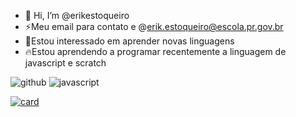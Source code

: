 -  👋 Hi, I’m @erikestoqueiro
- ⚡Meu email para contato e @erik.estoqueiro@escola.pr.gov.br
- 🌙Estou interessado em aprender novas linguagens 
- 🔥Estou aprendendo a programar recentemente a linguagem de javascript e scratch

![github](https://img.shields.io/badge/GitHub-100000?style=for-the-badge&logo=github&logoColor=)
![javascript](https://img.shields.io/badge/JavaScript-323330?style=for-the-badge&logo=javascript&logoColor=F7DF1E")


[![card](https://github-readme-stats.vercel.app/api?username=iuricode&theme=default&show_icons=true)](https://github.com/anuraghazra/github-readme-stats)
